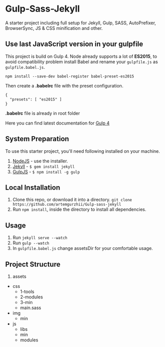 Gulp-Sass-Jekyll
=============================

A starter project including full setup for Jekyll, Gulp, SASS, AutoPrefixer, BrowserSync, JS &amp; CSS minification and other.


## Use last JavaScript version in your gulpfile
This project is build on Gulp 4. Node already supports a lot of **ES2015**, to avoid compatibility problem install Babel and rename your `gulpfile.js` as `gulpfile.babel.js`.

```
npm install --save-dev babel-register babel-preset-es2015
```

Then create a **.babelrc** file with the preset configuration.

```
{
  "presets": [ "es2015" ]
}
```

**.babelrc** file is already in root folder

Here you can find latest documentation for
[Gulp 4](https://github.com/gulpjs/gulp/tree/4.0)

## System Preparation

To use this starter project, you'll need following installed on your machine.

1. [NodeJS](http://nodejs.org) - use the installer.
2. [Jekyll](http://jekyllrb.com/) - `$ gem install jekyll`
3. [GulpJS](https://github.com/gulpjs/gulp) - `$ npm install -g gulp`

## Local Installation

1. Clone this repo, or download it into a directory. `git clone https://github.com/artemgurzhii/Gulp-sass-jekyll`
2. Run `npm install`, inside the directory to install all dependencies.

## Usage

1. Run `jekyll serve --watch`
2. Run `gulp --watch`
3. In `gulpfile.babel.js` change assetsDir for your comfortable usage.


## Project Structure
1. assets
 - css
     * 1-tools
     * 2-modules
     * 3-min
     * main.sass
 - img
     * min
 - js
     * libs
     * min
     * modules
